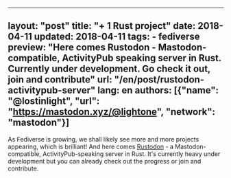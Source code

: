 
---
layout: "post"
title: "+ 1 Rust project"
date: 2018-04-11
updated: 2018-04-11
tags:
    - fediverse
preview: "Here comes Rustodon - Mastodon-compatible, ActivityPub speaking server in Rust. Currently under development. Go check it out, join and contribute"
url: "/en/post/rustodon-activitypub-server"
lang: en
authors: [{"name": "@lostinlight", "url": "https://mastodon.xyz/@lightone", "network": "mastodon"}]
---

As Fediverse is growing, we shall likely see more and more projects appearing, which is brilliant!
And here comes [Rustodon](https://github.com/rustodon/rustodon) - a Mastodon-compatible, ActivityPub-speaking server in Rust. It's currently heavy under development but you can already check out the progress or join and contribute.
